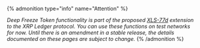 {% admonition type="info" name="Attention" %}

_Deep Freeze Token functionality is part of the proposed [XLS-77d](https://github.com/XRPLF/XRPL-Standards/discussions/220)
extension to the XRP Ledger protocol. You can use these functions on test networks for now. Until there is an amendment in a stable release, 
the details documented on these pages are subject to change._ <!-- SPELLING_IGNORE: 77d -->
{% /admonition %}